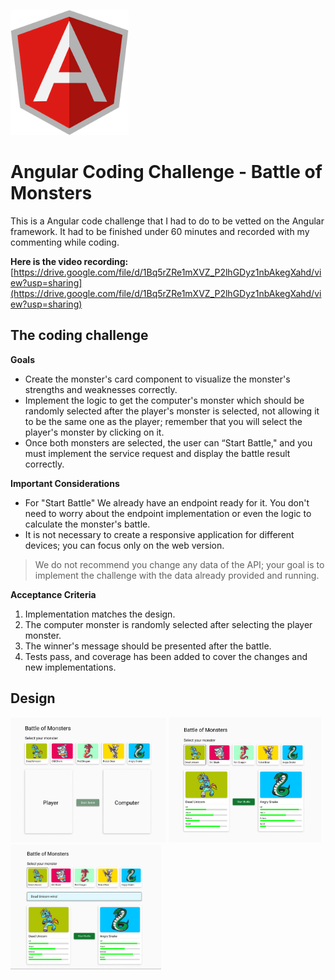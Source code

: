 <img src="../angular.svg" height="200" > </img>

# Angular Coding Challenge - Battle of Monsters

This is a Angular code challenge that I had to do to be vetted on the Angular framework. It had to be finished under 60 minutes and recorded with my commenting while coding.

**Here is the video recording:**
[https://drive.google.com/file/d/1Bq5rZRe1mXVZ_P2lhGDyz1nbAkegXahd/view?usp=sharing](https://drive.google.com/file/d/1Bq5rZRe1mXVZ_P2lhGDyz1nbAkegXahd/view?usp=sharing)

## The coding challenge

**Goals**
* Create the monster's card component to visualize the monster's strengths and weaknesses correctly.
* Implement the logic to get the computer's monster which should be randomly selected after the player's monster is selected, not allowing it to be the same one as the player; remember that you will select the player's monster by clicking on it.
* Once both monsters are selected, the user can “Start Battle," and you must implement the service request and display the battle result correctly.

**Important Considerations**
* For "Start Battle" We already have an endpoint ready for it. You don't need to worry about the endpoint implementation or even the logic to calculate the monster's battle.
* It is not necessary to create a responsive application for different devices; you can focus only on the web version.

> We do not recommend you change any data of the API; your goal is to implement the challenge with the data already provided and running.

**Acceptance Criteria**
1. Implementation matches the design.
2. The computer monster is randomly selected after selecting the player monster.
3. The winner's message should be presented after the battle.
4. Tests pass, and coverage has been added to cover the changes and new implementations.

## Design
<img src="./img/no-selected-design.jpeg" height="200" > </img>
<img src="./img/monsters-selected-design.jpeg" height="200"> </img>
<img src="./img/win-message-design.jpeg" height="200"> </img>